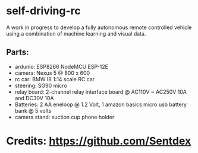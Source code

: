 # self-driving-rc
A work in progress to develop a fully autonomous remote controlled vehicle using a combination of machine learning and visual data.

## Parts:
* ardunio: ESP8266 NodeMCU ESP-12E
* camera: Nexus 5 @ 800 x 600
* rc car: BMW I8 1:14 scale RC car
* steering: SG90 micro
* relay board: 2-channel relay interface board @ AC110V ~ AC250V 10A and DC30V 10A 
* Batteries: 2 AA eneloop @ 1.2 Volt, 1 amazon basics micro usb battery bank @ 5 volts 
* camera stand: suction cup phone holder 


# Credits: https://github.com/Sentdex
